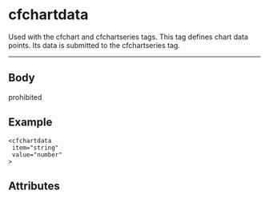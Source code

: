 # cfchartdata


Used with the cfchart and cfchartseries tags. This tag defines chart data points. Its data is submitted to the cfchartseries tag.

---
## Body
prohibited

## Example
```
<cfchartdata
 item="string"
 value="number"
>
```
## Attributes
